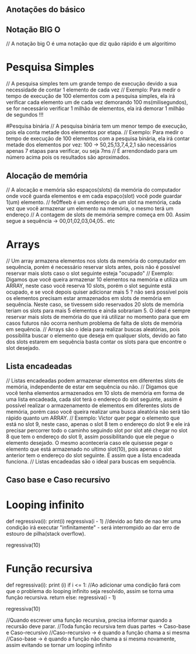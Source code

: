 ## Anotações do básico

## Notação BIG O
// A notação big O é uma notação que diz quão rápido é um algoritimo

# Pesquisa Simples
// A pesquisa simples tem um grande tempo de execução devido a sua necessidade de contar 1 elemento de cada vez
// Exemplo: Para medir o tempo de execução de 100 elementos com a pesquisa simples, ela irá verificar cada elemento um de cada vez demorando 100 ms(milisegundos), se for necessário verificar 1 milhão de elementos, ela irá demorar 1 milhão de segundos !!!

#Pesquisa binária
// A pesquisa binária tem um menor tempo de execução, pois ela conta metade dos elementos por etapa.
// Exemplo: Para medir o tempo de execução de 100 elementos com a pesquisa binária, ela irá contar metade dos elementos por vez: 100 -> 50,25,13,7,4,2,1 são necessários apenas 7 etapas para verificar, ou seja 7ms
// É arrendondado para um número acima pois os resultados são aproximados.

## Alocação de memória
// A alocação e memória são espaços(slots) da memória do computador onde você guarda elementos e em cada espaço(slot) você pode guardar 1(um) elemento.
// fe0ffeeb é um endereço de um slot na memória, cada vez que você armazenar um elemento na memória, o mesmo terá um endereço
// A contagem de slots de memória sempre começa em 00. Assim segue a sequência -> 00,01,02,03,04,05.. etc

# Arrays
// Um array armazena elementos nos slots da memória do computador em sequência, porém é necessário reservar slots antes, pois não é possível reservar mais slots caso o slot seguinte esteja "ocupado"
// Exemplo: Digamos que você queira armazenar 10 elementos na memória e utiliza um ARRAY, neste caso você reserva 10 slots, porém o slot seguinte está ocupado, e se você depois quiser adicionar mais 5 ? não será possível pois os elementos precisam estar armazenados em slots de memória em sequência. Neste caso, se tivessem sido reservados 20 slots de memória teriam os slots para mais 5 elementos e ainda sobrariam 5. O ideal é sempre reservar mais slots de memória do que irá utilizar no momento para que em casos futuros não ocorra nenhum problema de falta de slots de memória em sequência.
// Arrays são o ideia para realizar buscas aleatórias, pois possibilita buscar o elemento que deseja em qualquer slots, devido ao fato dos slots estarem em sequência basta contar os slots para que encontre o slot desejado.

## Lista encadeadas
// Listas encadeadas podem armazenar elementos em diferentes slots de memória, independente de estar em sequência ou não.
// Digamos que você tenha elementos armazenados em 10 slots de memória em forma de uma lista encadeada, cada slot terá o endereço do slot seguinte, assim é possível realizar o armazenamento de elementos em diferentes slots de memória, porém caso você queira realizar uma busca aleatória não será tão rápido quanto um ARRAY.
// Exemplo: Victor quer pegar o elemento que está no slot 9, neste caso, apenas o slot 8 tem o endereço do slot 9 e ele irá precisar percorrer todo o caminho seguindo slot por slot até chegar no slot 8 que tem o endereço do slot 9, assim possibilitando que ele pegue o elemento desejado. O mesmo aconteceria caso ele quisesse pegar o elemento que está armazenado no ultimo slot(10), pois apenas o slot anterior tem o endereço do slot seguinte. É assim que a lista encadeada funciona.
// Listas encadeadas são o ideal para buscas em sequência. 


## Caso base e Caso recursivo

# Looping infinito

def regressiva(i):
    print(i)
    regressiva(i - 1) //devido ao fato de nao ter uma condição irá executar "infinitamente" - será interrompido ao dar erro de estouro de pilha(stack overflow).

regressiva(10)

# Função recursiva

def regressiva(i):
    print (i)
    if i <= 1: //Ao adicionar uma condição fará com que o problema do looping infinito seja resolvido, assim se torna uma função recursiva.
        return
    else:
        regressiva(i - 1)

regressiva(10) 

//Quando escrever uma função recursiva, precisa informar quando a recursão deve parar.
//Toda função recursiva tem duas partes -> Caso-base e Caso-recursivo
//Caso-recursivo -> é quando a função chama a si mesma
//Caso-base -> é quando a função não chama a si mesma novamente, assim evitando se tornar um looping infinito
